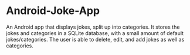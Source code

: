 Android-Joke-App
================

An Android app that displays jokes, split up into categories. It stores the jokes and categories in a SQLite database, with a small amount of default jokes/categories. The user is able to delete, edit, and add jokes as well as categories.
